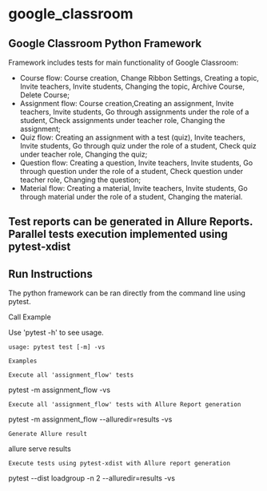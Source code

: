# google_classroom
Google Classroom Python Framework 
-----

Framework includes tests for main functionality of Google Classroom:
- Course flow: Course creation, Change Ribbon Settings, Creating a topic, Invite teachers, Invite students, Changing the topic, Archive Course, Delete Course;
- Assignment flow: Course creation,Creating an assignment, Invite teachers, Invite students, Go through assignments under the role of a student, Check assignments under teacher role, Changing the assignment;
- Quiz flow: Creating an assignment with a test (quiz), Invite teachers, Invite students, Go through quiz under the role of a student,  Check quiz under teacher role, Changing the quiz;
- Question flow: Creating a question, Invite teachers, Invite students, Go through question under the role of a student, Check question under teacher role, Changing the question;
- Material flow: Creating a material, Invite teachers, Invite students, Go through material under the role of a student, Changing the material.

Test reports can be generated in Allure Reports.
Parallel tests execution implemented using pytest-xdist
---



Run Instructions 
----- 
The python framework can be ran directly from the command line using pytest.

Call Example 

Use 'pytest -h' to see usage. 
```
usage: pytest test [-m] -vs

Examples 

Execute all 'assignment_flow' tests
```
pytest -m assignment_flow -vs
```
Execute all 'assignment_flow' tests with Allure Report generation
```
pytest -m assignment_flow --alluredir=results -vs
```
Generate Allure result
```
allure serve results
```
Execute tests using pytest-xdist with Allure report generation
```
pytest --dist loadgroup -n 2 --alluredir=results -vs 
```

